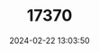 ---
title: "17370"
category: "Pipistrellus westralis"
draft: false
date: 2024-02-22 13:03:50
languages:
  English: ["Koopman's Pipistrelle", "Northern Pipistrelle"]
---
